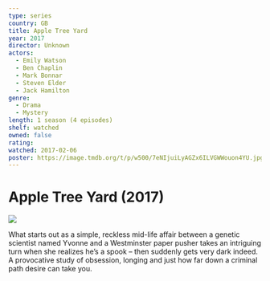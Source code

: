 ```yaml
---
type: series
country: GB
title: Apple Tree Yard
year: 2017
director: Unknown
actors:
  - Emily Watson
  - Ben Chaplin
  - Mark Bonnar
  - Steven Elder
  - Jack Hamilton
genre:
  - Drama
  - Mystery
length: 1 season (4 episodes)
shelf: watched
owned: false
rating:
watched: 2017-02-06
poster: https://image.tmdb.org/t/p/w500/7eNIjuiLyAGZx6ILVGWWouon4YU.jpg
---
```


# Apple Tree Yard (2017)

![](https://image.tmdb.org/t/p/w500/7eNIjuiLyAGZx6ILVGWWouon4YU.jpg)

What starts out as a simple, reckless mid-life affair between a genetic scientist named Yvonne and a Westminster paper pusher takes an intriguing turn when she realizes he’s a spook – then suddenly gets very dark indeed. A provocative study of obsession, longing and just how far down a criminal path desire can take you.